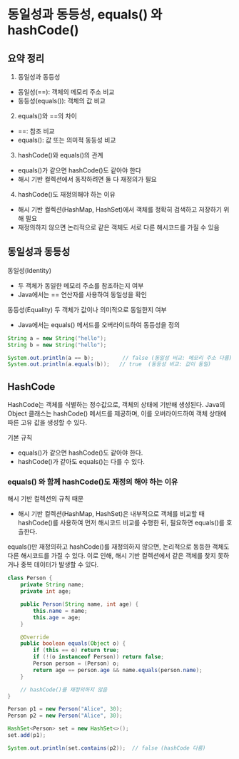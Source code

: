 # 동일성과 동등성, equals() 와 hashCode()

## 요약 정리

1. 동일성과 동등성
- 동일성(==): 객체의 메모리 주소 비교
- 동등성(equals()): 객체의 값 비교
2. equals()와 ==의 차이
- ==: 참조 비교
- equals(): 값 또는 의미적 동등성 비교
3. hashCode()와 equals()의 관계
- equals()가 같으면 hashCode()도 같아야 한다
- 해시 기반 컬렉션에서 동작하려면 둘 다 재정의가 필요
4. hashCode()도 재정의해야 하는 이유
- 해시 기반 컬렉션(HashMap, HashSet)에서 객체를 정확히 검색하고 저장하기 위해 필요
- 재정의하지 않으면 논리적으로 같은 객체도 서로 다른 해시코드를 가질 수 있음

## 동일성과 동등성
동일성(Identity)
- 두 객체가 동일한 메모리 주소를 참조하는지 여부
- Java에서는 == 연산자를 사용하여 동일성을 확인

동등성(Equality)
두 객체가 값이나 의미적으로 동일한지 여부
- Java에서는 equals() 메서드를 오버라이드하여 동등성을 정의

```java
String a = new String("hello");
String b = new String("hello");

System.out.println(a == b);         // false (동일성 비교: 메모리 주소 다름)
System.out.println(a.equals(b));   // true  (동등성 비교: 값이 동일)
```
## HashCode

HashCode는 객체를 식별하는 정수값으로, 객체의 상태에 기반해 생성된다.
Java의 Object 클래스는 hashCode() 메서드를 제공하며, 이를 오버라이드하여 객체 상태에 따른 고유 값을 생성할 수 있다.

기본 규칙
- equals()가 같으면 hashCode()도 같아야 한다.
- hashCode()가 같아도 equals()는 다를 수 있다.

### equals() 와 함께 hashCode()도 재정의 해야 하는 이유

해시 기반 컬렉션의 규칙 때문
- 해시 기반 컬렉션(HashMap, HashSet)은 내부적으로 객체를 비교할 때 hashCode()를 사용하여 먼저 해시코드 비교를 수행한 뒤, 필요하면 equals()를 호출한다.

equals()만 재정의하고 hashCode()를 재정의하지 않으면, 논리적으로 동등한 객체도 다른 해시코드를 가질 수 있다.
이로 인해, 해시 기반 컬렉션에서 같은 객체를 찾지 못하거나 중복 데이터가 발생할 수 있다.

```java
class Person {
    private String name;
    private int age;

    public Person(String name, int age) {
        this.name = name;
        this.age = age;
    }

    @Override
    public boolean equals(Object o) {
        if (this == o) return true;
        if (!(o instanceof Person)) return false;
        Person person = (Person) o;
        return age == person.age && name.equals(person.name);
    }

    // hashCode()를 재정의하지 않음
}

Person p1 = new Person("Alice", 30);
Person p2 = new Person("Alice", 30);

HashSet<Person> set = new HashSet<>();
set.add(p1);

System.out.println(set.contains(p2));  // false (hashCode 다름)
```







